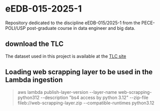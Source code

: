 # eEDB-015-2025-1
Repository dedicated to the discipline eEDB-015/2025-1 from the PECE-POLI/USP post-graduate course in data engineer and big data.

## download the TLC

The dataset used in this project is available at the [TLC site](https://www.nyc.gov/site/tlc/about/tlc-trip-record-data.page)

## Loading web scrapping layer to be used in the Lambda ingestion

> aws lambda publish-layer-version --layer-name web-scrapping-python312 --description "bs4 access by python 3.12" --zip-file fileb://web-scrapping-layer.zip --compatible-runtimes python3.12